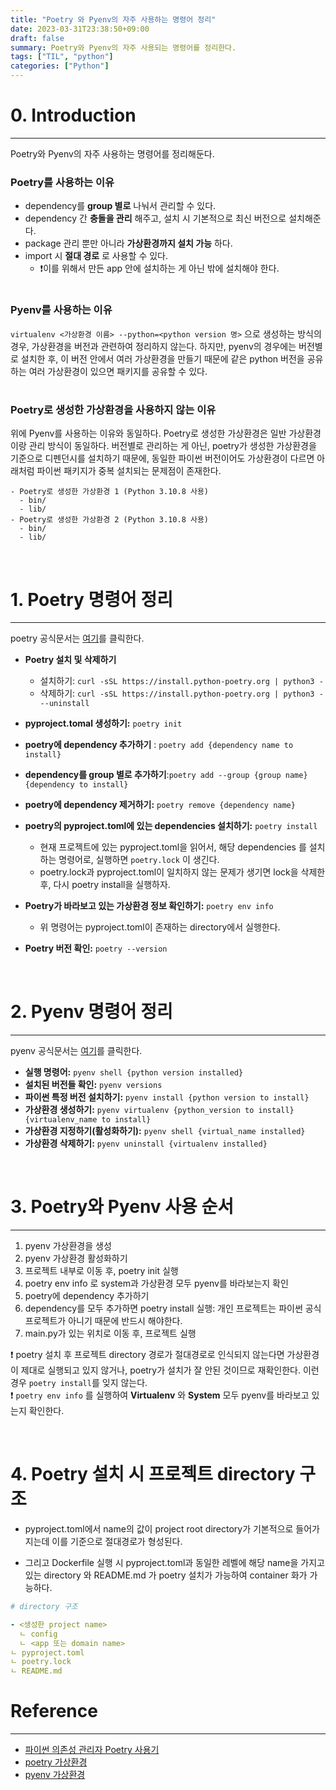 ```yaml
---
title: "Poetry 와 Pyenv의 자주 사용하는 명령어 정리"
date: 2023-03-31T23:38:50+09:00
draft: false
summary: Poetry와 Pyenv의 자주 사용되는 명령어를 정리한다.  
tags: ["TIL", "python"]
categories: ["Python"]
---
```


# 0. Introduction

---
Poetry와 Pyenv의 자주 사용하는 명령어를 정리해둔다.  

### Poetry를 사용하는 이유

- dependency를 **group 별로** 나눠서 관리할 수 있다.  
- dependency 간 **충돌을 관리** 해주고, 설치 시 기본적으로 최신 버전으로 설치해준다.
- package 관리 뿐만 아니라 **가상환경까지 설치 가능** 하다.  
- import 시 **절대 경로** 로 사용할 수 있다.
  - ❗️이를 위해서 만든 app 안에 설치하는 게 아닌 밖에 설치해야 한다.  

#

### Pyenv를 사용하는 이유

`virtualenv <가상환경 이름> --python=<python version 명>` 으로 생성하는 방식의 경우, 가상환경을 버전과 관련하여 정리하지 않는다. 하지만, pyenv의 경우에는 버전별로 설치한 후, 이 버전 안에서 여러 가상환경을 만들기 때문에 같은 python 버전을 공유하는 여러 가상환경이 있으면 패키지를 공유할 수 있다.  

#

### Poetry로 생성한 가상환경을 사용하지 않는 이유

위에 Pyenv를 사용하는 이유와 동일하다.
Poetry로 생성한 가상환경은 일반 가상환경이랑 관리 방식이 동일하다. 버전별로 관리하는 게 아닌, poetry가 생성한 가상환경을 기준으로 디펜던시를 설치하기 때문에, 동일한 파이썬 버전이어도 가상환경이 다르면 아래처럼 파이썬 패키지가 중복 설치되는 문제점이 존재한다.

```
- Poetry로 생성한 가상환경 1 (Python 3.10.8 사용)
  - bin/
  - lib/
- Poetry로 생성한 가상환경 2 (Python 3.10.8 사용)
  - bin/
  - lib/
```

&nbsp;

# 1. Poetry 명령어 정리

---

poetry 공식문서는 [여기](https://python-poetry.org/docs/)를 클릭한다.

- **Poetry 설치 및 삭제하기**
  - 설치하기: `curl -sSL https://install.python-poetry.org | python3 -`
  - 삭제하기: `curl -sSL https://install.python-poetry.org | python3 - --uninstall`

- **pyproject.tomal 생성하기:** `poetry init`

- **poetry에 dependency 추가하기** : `poetry add {dependency name to install}`

- **dependency를 group 별로 추가하기**:`poetry add --group {group name} {dependency to install}`

- **poetry에 dependency 제거하기:** `poetry remove {dependency name}`

- **poetry의 pyproject.toml에 있는 dependencies 설치하기:** `poetry install`
  - 현재 프로젝트에 있는 pyproject.toml을 읽어서, 해당 dependencies 를 설치하는 명령어로, 실행하면 `poetry.lock` 이 생긴다.  
  - poetry.lock과 pyproject.toml이 일치하지 않는 문제가 생기면 lock을 삭제한 후, 다시 poetry install을 실행하자.

- **Poetry가 바라보고 있는 가상환경 정보 확인하기:** `poetry env info`
  - 위 명령어는 pyproject.toml이 존재하는 directory에서 실행한다.  

- **Poetry 버전 확인:** `poetry --version`  

&nbsp;

# 2. Pyenv 명령어 정리

---
pyenv 공식문서는 [여기](https://github.com/pyenv/pyenv#set-up-your-shell-environment-for-pyenv )를 클릭한다.

- **실행 명령어:** `pyenv shell {python version installed}`
- **설치된 버전들 확인:** `pyenv versions`
- **파이썬 특정 버전 설치하기:** `pyenv install {python version to install}`
- **가상환경 생성하기:** `pyenv virtualenv {python_version to install} {virtualenv_name to install}`
- **가상환경 지정하기(활성화하기):** `pyenv shell {virtual_name installed}`
- **가상환경 삭제하기:** `pyenv uninstall {virtualenv installed}`

&nbsp;

# 3. Poetry와 Pyenv 사용 순서

---

1. pyenv 가상환경을 생성
2. pyenv 가상환경 활성화하기
3. 프로젝트 내부로 이동 후, poetry init 실행
4. poetry env info 로 system과 가상환경 모두 pyenv를 바라보는지 확인  
5. poetry에 dependency 추가하기
6. dependency를 모두 추가하면 poetry install 실행: 개인 프로젝트는 파이썬 공식 프로젝트가 아니기 때문에 반드시 해야한다.
7. main.py가 있는 위치로 이동 후, 프로젝트 실행  

❗️ poetry 설치 후 프로젝트 directory 경로가 절대경로로 인식되지 않는다면 가상환경이 제대로 실행되고 있지 않거나, poetry가 설치가 잘 안된 것이므로 재확인한다. 이런 경우 `poetry install`를 잊지 않는다.  
❗️ `poetry env info` 를 실행하여 **Virtualenv** 와 **System** 모두 pyenv를 바라보고 있는지 확인한다.  

&nbsp;

# 4. Poetry 설치 시 프로젝트 directory 구조  

- pyproject.toml에서 name의 값이 project root directory가 기본적으로 들어가지는데 이를 기준으로 절대경로가 형성된다.

- 그리고 Dockerfile 실행 시 pyproject.toml과 동일한 레벨에 해당 name을 가지고 있는 directory 와 README.md 가 poetry 설치가 가능하여 container 화가 가능하다.  

```yml
# directory 구조

- <생성한 project name>
  ㄴ config
  ㄴ <app 또는 domain name>
ㄴ pyproject.toml
ㄴ poetry.lock
ㄴ README.md
```

# Reference

---

- [파이썬 의존성 관리자 Poetry 사용기](https://spoqa.github.io/2019/08/09/brand-new-python-dependency-manager-poetry.html)
- [poetry 가상환경](https://python-poetry.org/docs/)  
- [pyenv 가상환경](https://github.com/pyenv/pyenv#set-up-your-shell-environment-for-pyenv )
